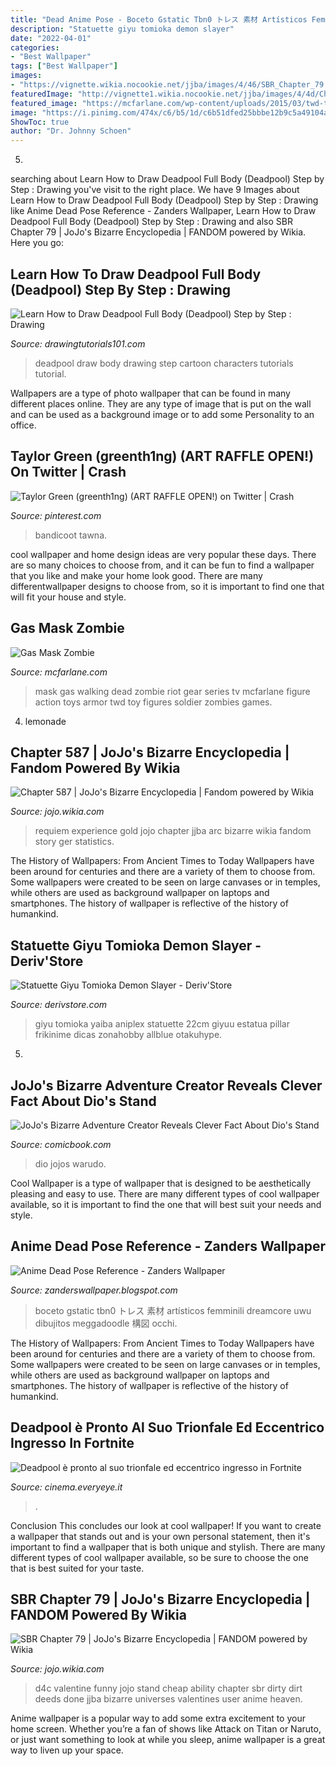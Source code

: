 ```yaml
---
title: "Dead Anime Pose - Boceto Gstatic Tbn0 トレス 素材 Artísticos Femminili Dreamcore Uwu Dibujitos Meggadoodle 構図 Occhi"
description: "Statuette giyu tomioka demon slayer"
date: "2022-04-01"
categories:
- "Best Wallpaper"
tags: ["Best Wallpaper"]
images:
- "https://vignette.wikia.nocookie.net/jjba/images/4/46/SBR_Chapter_79.jpg/revision/latest?cb=20140819050758"
featuredImage: "http://vignette1.wikia.nocookie.net/jjba/images/4/4d/Chapter_587.jpg/revision/latest?cb=20140816072345"
featured_image: "https://mcfarlane.com/wp-content/uploads/2015/03/twd-tv4_gasmaskzombie_photo_05_dp1.jpg"
image: "https://i.pinimg.com/474x/c6/b5/1d/c6b51dfed25bbbe12b9c5a49104ae56c.jpg"
ShowToc: true
author: "Dr. Johnny Schoen"
---
```



5.

	

		
searching about Learn How to Draw Deadpool Full Body (Deadpool) Step by Step : Drawing you've visit to the right place. We have 9 Images about Learn How to Draw Deadpool Full Body (Deadpool) Step by Step : Drawing like Anime Dead Pose Reference - Zanders Wallpaper, Learn How to Draw Deadpool Full Body (Deadpool) Step by Step : Drawing and also SBR Chapter 79 | JoJo&#039;s Bizarre Encyclopedia | FANDOM powered by Wikia. Here you go:
		
    
## Learn How To Draw Deadpool Full Body (Deadpool) Step By Step : Drawing

<img loading=lazy src="https://www.drawingtutorials101.com/drawing-tutorials/Cartoon-Characters/Deadpool/deadpool-full-body/how-to-draw-Deadpool-Full-Body-step-10.png" onerror="this.onerror=null;this.src='https://tse2.mm.bing.net/th?id=OIP.SjGxhfwj-pvxRRavQOIX8AHaKd&amp;pid=15.1';" alt="Learn How to Draw Deadpool Full Body (Deadpool) Step by Step : Drawing">

_Source: drawingtutorials101.com_

>deadpool draw body drawing step cartoon characters tutorials tutorial. 

	



Wallpapers are a type of photo wallpaper that can be found in many different places online. They are any type of image that is put on the wall and can be used as a background image or to add some Personality to an office.

    
## Taylor Green (greenth1ng) (ART RAFFLE OPEN!) On Twitter | Crash

<img loading=lazy src="https://i.pinimg.com/736x/a4/9a/a5/a49aa5cf71a4e71bb4f81eada6848fb4.jpg" onerror="this.onerror=null;this.src='https://tse1.mm.bing.net/th?id=OIP.m1Pis98Qt0pfa-jCLNYx3AHaFr&amp;pid=15.1';" alt="Taylor Green (greenth1ng) (ART RAFFLE OPEN!) on Twitter | Crash">

_Source: pinterest.com_

>bandicoot tawna. 

	

cool wallpaper and home design ideas are very popular these days. There are so many choices to choose from, and it can be fun to find a wallpaper that you like and make your home look good. There are many differentwallpaper designs to choose from, so it is important to find one that will fit your house and style.

    
## Gas Mask Zombie

<img loading=lazy src="https://mcfarlane.com/wp-content/uploads/2015/03/twd-tv4_gasmaskzombie_photo_05_dp1.jpg" onerror="this.onerror=null;this.src='https://tse2.mm.bing.net/th?id=OIP.pr0cCQubsR_OkhlqEnVBOQHaLH&amp;pid=15.1';" alt="Gas Mask Zombie">

_Source: mcfarlane.com_

>mask gas walking dead zombie riot gear series tv mcfarlane figure action toys armor twd toy figures soldier zombies games. 

	

4. lemonade 

    
## Chapter 587 | JoJo&#039;s Bizarre Encyclopedia | Fandom Powered By Wikia

<img loading=lazy src="http://vignette1.wikia.nocookie.net/jjba/images/4/4d/Chapter_587.jpg/revision/latest?cb=20140816072345" onerror="this.onerror=null;this.src='https://tse2.mm.bing.net/th?id=OIP.B7uzhuXQ0WDtRwUAtJ-nCQHaLZ&amp;pid=15.1';" alt="Chapter 587 | JoJo&#039;s Bizarre Encyclopedia | Fandom powered by Wikia">

_Source: jojo.wikia.com_

>requiem experience gold jojo chapter jjba arc bizarre wikia fandom story ger statistics. 

	

The History of Wallpapers: From Ancient Times to Today
Wallpapers have been around for centuries and there are a variety of them to choose from. Some wallpapers were created to be seen on large canvases or in temples, while others are used as background wallpaper on laptops and smartphones. The history of wallpaper is reflective of the history of humankind.

    
## Statuette Giyu Tomioka Demon Slayer - Deriv&#039;Store

<img loading=lazy src="https://www.derivstore.com/wp-content/uploads/2020/09/Statuette-Giyu-Tomioka-Demon-Slayer-2.jpg" onerror="this.onerror=null;this.src='https://tse1.mm.bing.net/th?id=OIP.CGy1Laz68KbVeWNXSCGU9AHaFS&amp;pid=15.1';" alt="Statuette Giyu Tomioka Demon Slayer - Deriv&#039;Store">

_Source: derivstore.com_

>giyu tomioka yaiba aniplex statuette 22cm giyuu estatua pillar frikinime dicas zonahobby allblue otakuhype. 

	

5.

    
## JoJo&#039;s Bizarre Adventure Creator Reveals Clever Fact About Dio&#039;s Stand

<img loading=lazy src="https://media.comicbook.com/2019/11/the-world-jojo-s-bizarre-adventure-1194427-1280x0.jpeg" onerror="this.onerror=null;this.src='https://tse3.mm.bing.net/th?id=OIP.hS4VyMB5zgjHzHSBHTCqeAHaD3&amp;pid=15.1';" alt="JoJo&#039;s Bizarre Adventure Creator Reveals Clever Fact About Dio&#039;s Stand">

_Source: comicbook.com_

>dio jojos warudo. 

	

Cool Wallpaper is a type of wallpaper that is designed to be aesthetically pleasing and easy to use. There are many different types of cool wallpaper available, so it is important to find the one that will best suit your needs and style.

    
## Anime Dead Pose Reference - Zanders Wallpaper

<img loading=lazy src="https://i.pinimg.com/474x/c6/b5/1d/c6b51dfed25bbbe12b9c5a49104ae56c.jpg" onerror="this.onerror=null;this.src='https://tse1.mm.bing.net/th?id=OIP.daPn2jIKlFooGZ0gRXYaDAAAAA&amp;pid=15.1';" alt="Anime Dead Pose Reference - Zanders Wallpaper">

_Source: zanderswallpaper.blogspot.com_

>boceto gstatic tbn0 トレス 素材 artísticos femminili dreamcore uwu dibujitos meggadoodle 構図 occhi. 

	

The History of Wallpapers: From Ancient Times to Today
Wallpapers have been around for centuries and there are a variety of them to choose from. Some wallpapers were created to be seen on large canvases or in temples, while others are used as background wallpaper on laptops and smartphones. The history of wallpaper is reflective of the history of humankind.

    
## Deadpool è Pronto Al Suo Trionfale Ed Eccentrico Ingresso In Fortnite

<img loading=lazy src="https://images.everyeye.it/img-notizie/deadpool-pronto-trionfale-eccentrico-ingresso-fortnite-capitolo-2-v5-437539.jpg" onerror="this.onerror=null;this.src='https://tse3.mm.bing.net/th?id=OIP.rf6ngt4gQwDqAoOmpnXmgwHaE7&amp;pid=15.1';" alt="Deadpool è pronto al suo trionfale ed eccentrico ingresso in Fortnite">

_Source: cinema.everyeye.it_

>. 

	

Conclusion
This concludes our look at cool wallpaper! If you want to create a wallpaper that stands out and is your own personal statement, then it's important to find a wallpaper that is both unique and stylish. There are many different types of cool wallpaper available, so be sure to choose the one that is best suited for your taste.

    
## SBR Chapter 79 | JoJo&#039;s Bizarre Encyclopedia | FANDOM Powered By Wikia

<img loading=lazy src="https://vignette.wikia.nocookie.net/jjba/images/4/46/SBR_Chapter_79.jpg/revision/latest?cb=20140819050758" onerror="this.onerror=null;this.src='https://tse1.mm.bing.net/th?id=OIP.BX7z3RBqFc5eeziQ-CPGUAHaLs&amp;pid=15.1';" alt="SBR Chapter 79 | JoJo&#039;s Bizarre Encyclopedia | FANDOM powered by Wikia">

_Source: jojo.wikia.com_

>d4c valentine funny jojo stand cheap ability chapter sbr dirty dirt deeds done jjba bizarre universes valentines user anime heaven. 

	

Anime wallpaper is a popular way to add some extra excitement to your home screen. Whether you’re a fan of shows like Attack on Titan or Naruto, or just want something to look at while you sleep, anime wallpaper is a great way to liven up your space.

